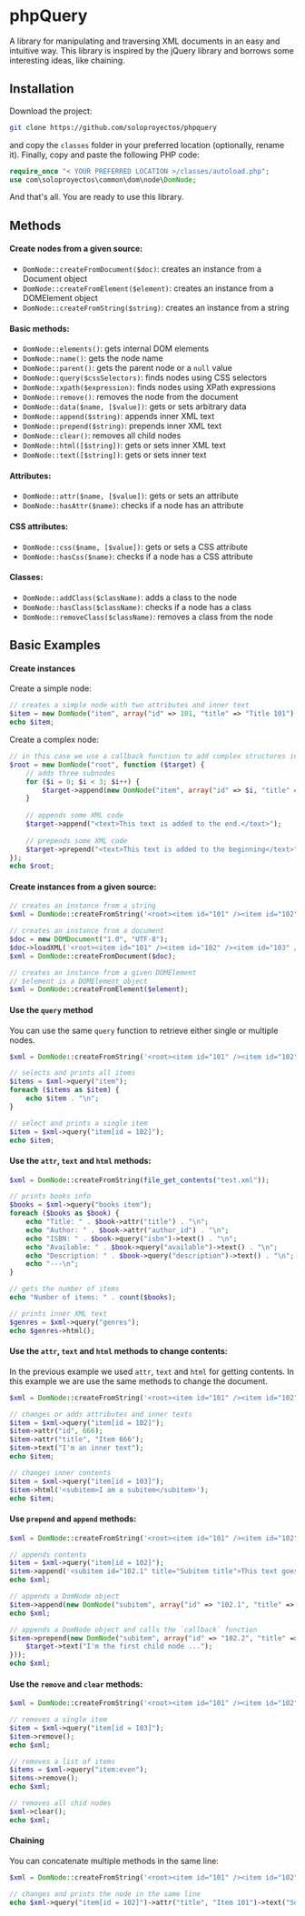 phpQuery
========

A library for manipulating and traversing XML documents in an easy and intuitive way. This library is inspired by the jQuery library and borrows some interesting ideas, like chaining.

Installation
------------

Download the project:
```bash
git clone https://github.com/soloproyectos/phpquery
```

and copy the `classes` folder in your preferred location (optionally, rename it). Finally, copy and paste the following PHP code:
```PHP
require_once "< YOUR PREFERRED LOCATION >/classes/autoload.php";
use com\soloproyectos\common\dom\node\DomNode;
```

And that's all. You are ready to use this library.

Methods
-------

#### Create nodes from a given source:
  * `DomNode::createFromDocument($doc)`: creates an instance from a Document object
  * `DomNode::createFromElement($element)`: creates an instance from a DOMElement object
  * `DomNode::createFromString($string)`: creates an instance from a string

#### Basic methods:
  * `DomNode::elements()`: gets internal DOM elements
  * `DomNode::name()`: gets the node name
  * `DomNode::parent()`: gets the parent node or a `null` value
  * `DomNode::query($cssSelectors)`: finds nodes using CSS selectors
  * `DomNode::xpath($expression)`: finds nodes using XPath expressions
  * `DomNode::remove()`: removes the node from the document
  * `DomNode::data($name, [$value])`: gets or sets arbitrary data
  * `DomNode::append($string)`: appends inner XML text
  * `DomNode::prepend($string)`: prepends inner XML text
  * `DomNode::clear()`: removes all child nodes
  * `DomNode::html([$string])`: gets or sets inner XML text
  * `DomNode::text([$string])`: gets or sets inner text

#### Attributes:
  * `DomNode::attr($name, [$value])`: gets or sets an attribute
  * `DomNode::hasAttr($name)`: checks if a node has an attribute

#### CSS attributes:
  * `DomNode::css($name, [$value])`: gets or sets a CSS attribute
  * `DomNode::hasCss($name)`: checks if a node has a CSS attribute

#### Classes:
  * `DomNode::addClass($className)`: adds a class to the node
  * `DomNode::hasClass($className)`: checks if a node has a class
  * `DomNode::removeClass($className)`: removes a class from the node

Basic Examples
--------------

#### Create instances

Create a simple node:
```PHP
// creates a simple node with two attributes and inner text
$item = new DomNode("item", array("id" => 101, "title" => "Title 101"), "Inner text here...");
echo $item;
```

Create a complex node:
```PHP
// in this case we use a callback function to add complex structures into the node
$root = new DomNode("root", function ($target) {
    // adds three subnodes
    for ($i = 0; $i < 3; $i++) {
        $target->append(new DomNode("item", array("id" => $i, "title" => "Title $i"), "This is the item $i"));
    }
    
    // appends some XML code
    $target->append("<text>This text is added to the end.</text>");
    
    // prepends some XML code
    $target->prepend("<text>This text is added to the beginning</text>");
});
echo $root;
```

#### Create instances from a given source:

```PHP
// creates an instance from a string
$xml = DomNode::createFromString('<root><item id="101" /><item id="102" /><item id="103" /></root>');

// creates an instance from a document
$doc = new DOMDocument("1.0", "UTF-8");
$doc->loadXML('<root><item id="101" /><item id="102" /><item id="103" /></root>');
$xml = DomNode::createFromDocument($doc);

// creates an instance from a given DOMElement
// $element is a DOMElement object
$xml = DomNode::createFromElement($element);
```

#### Use the `query` method

You can use the same `query` function to retrieve either single or multiple nodes.

```PHP
$xml = DomNode::createFromString('<root><item id="101" /><item id="102" /><item id="103" /></root>');

// selects and prints all items
$items = $xml->query("item");
foreach ($items as $item) {
    echo $item . "\n";
}

// select and prints a single item
$item = $xml->query("item[id = 102]");
echo $item;
```

#### Use the `attr`, `text` and `html` methods:
```PHP
$xml = DomNode::createFromString(file_get_contents("test.xml"));

// prints books info
$books = $xml->query("books item");
foreach ($books as $book) {
    echo "Title: " . $book->attr("title") . "\n";
    echo "Author: " . $book->attr("author_id") . "\n";
    echo "ISBN: " . $book->query("isbn")->text() . "\n";
    echo "Available: " . $book->query("available")->text() . "\n";
    echo "Description: " . $book->query("description")->text() . "\n";
    echo "---\n";
}

// gets the number of items
echo "Number of items: " . count($books);

// prints inner XML text
$genres = $xml->query("genres");
echo $genres->html();
```

#### Use the `attr`, `text` and `html` methods to change contents:

In the previous example we used `attr`, `text` and `html` for getting contents. In this example we are use the same methods to change the document.

```PHP
$xml = DomNode::createFromString('<root><item id="101" /><item id="102" /><item id="103" /></root>');

// changes or adds attributes and inner texts
$item = $xml->query("item[id = 102]");
$item->attr("id", 666);
$item->attr("title", "Item 666");
$item->text("I'm an inner text");
echo $item;

// changes inner contents
$item = $xml->query("item[id = 103]");
$item->html('<subitem>I am a subitem</subitem>');
echo $item;
```

#### Use `prepend` and `append` methods:

```PHP
$xml = DomNode::createFromString('<root><item id="101" /><item id="102" /><item id="103" /></root>');

// appends contents
$item = $xml->query("item[id = 102]");
$item->append('<subitem id="102.1" title="Subitem title">This text goes to the end...</subitem>');
echo $xml;

// appends a DomNode object
$item->append(new DomNode("subitem", array("id" => "102.1", "title" => "Subitem title"), "Some inner text here ..."));
echo $xml;

// appends a DomNode object and calls the `callback` function
$item->prepend(new DomNode("subitem", array("id" => "102.2", "title" => "Subitem title"), function ($target) {
    $target->text("I'm the first child node ...");
}));
echo $xml;
```

#### Use the `remove` and `clear` methods:

```PHP
$xml = DomNode::createFromString('<root><item id="101" /><item id="102" /><item id="103" /></root>');

// removes a single item
$item = $xml->query("item[id = 103]");
$item->remove();
echo $xml;

// removes a list of items
$items = $xml->query("item:even");
$items->remove();
echo $xml;

// removes all chid nodes
$xml->clear();
echo $xml;
```

#### Chaining

You can concatenate multiple methods in the same line:

```PHP
$xml = DomNode::createFromString('<root><item id="101" /><item id="102" /><item id="103" /></root>');

// changes and prints the node in the same line
echo $xml->query("item[id = 102]")->attr("title", "Item 101")->text("Some text...")->append("<subitem />");
```
